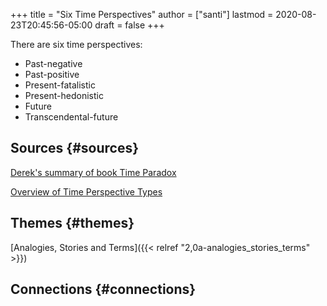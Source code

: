 +++
title = "Six Time Perspectives"
author = ["santi"]
lastmod = 2020-08-23T20:45:56-05:00
draft = false
+++

There are six time perspectives:

-   Past-negative
-   Past-positive
-   Present-fatalistic
-   Present-hedonistic
-   Future
-   Transcendental-future


## Sources {#sources}

[Derek's summary of book Time Paradox](https://sivers.org/book/TimeParadox)

[Overview of Time Perspective Types](http://www.thetimeparadox.com/2008/08/03/an-overview-of-time-perspective-types/)


## Themes {#themes}

[Analogies, Stories and Terms]({{< relref "2,0a-analogies_stories_terms" >}})


## Connections {#connections}
